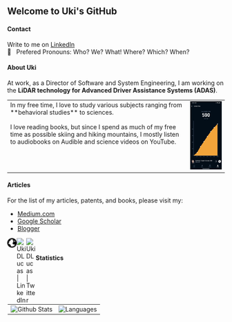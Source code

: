 ## Welcome to Uki's GitHub


#### Contact
Write to me on [LinkedIn][linkedin] <br/>
🙈  &nbsp; Prefered Pronouns: Who? We? What! Where? Which? When? <br/>


#### About Uki 

At work, as a Director of Software and System Engineering, I am working on the **LiDAR technology for Advanced Driver Assistance Systems (ADAS)**.


<TABLE border="0" >
<TR>
<TD valign="top" >
In my free time, I love to study various subjects ranging from **behavioral studies** to sciences.
<br/>
<br/>
I love reading books, but since I spend as much of my free time as possible skiing and hiking mountains, I mostly listen to audiobooks on Audible and science videos on YouTube.
</TD>
<TD>
<img src="https://github.com/UkiDLucas/UkiDLucas/blob/main/Audible.png" width="250" />
</TD>
</TR>
</TABLE>


#### Articles
For the list of my articles, patents, and books, please visit my:  
- [Medium.com][medium]
- [Google Scholar][google scholar] 
- [Blogger][url blogger]


[<img align="left" alt="UkiDLucas" width="22px" src="https://raw.githubusercontent.com/iconic/open-iconic/master/svg/globe.svg" />][website]
[<img align="left" alt="UkiDLucas | LinkedIn" width="22px" src="https://cdn.jsdelivr.net/npm/simple-icons@v3/icons/linkedin.svg" />][linkedin]
[<img align="left" alt="UkiDLucas | Twitter" width="22px" src="https://cdn.jsdelivr.net/npm/simple-icons@v3/icons/twitter.svg" />][twitter]
<!--
[<img align="left" alt="UkiDLucas | Instagram" width="22px" src="https://cdn.jsdelivr.net/npm/simple-icons@v3/icons/instagram.svg" />][instagram]
[<img align="left" alt="UkiDLucas | YouTube" width="22px" src="https://cdn.jsdelivr.net/npm/simple-icons@v3/icons/youtube.svg" />][youtube]
-->


<br />

#### Statistics 
<!-- https://github.com/anuraghazra/github-readme-stats -->
<table style="border: 1px solid transparent" >
<tr>
  <td>
      <img alt="Github Stats" 
       src="https://github-readme-stats.vercel.app/api?username=UkiDLucas&show_icons=true&hide_border=true&count_private=true&include_all_commits=true&hide=contribs" 
       />
  </td>
  <td>
      <img alt="Languages" 
       src="https://github-readme-stats.vercel.app/api/top-langs/?username=UkiDLucas&layout=pie&langs_count=20&count_private=true&include_all_commits=true&hide_border=true&hide=HTML,jupyter%20notebook,LilyPond,JavaScript,CSS,MakeFile,Tex,C,Make,CMake,Shell&size_weight=0.4&count_weight=0.6" 
       />
    
  </td>
</tr>
 
 
<table>
   

<br />
 
          
 

<!-- Complete list of emoji: https://gist.github.com/rxaviers/7360908 -->


 
 
[website]: https://github.com/UkiDLucas
[medium]: https://UkiDLucas.medium.com/
[twitter]: https://twitter.com/UkiDLucas
[youtube]: https://youtube.com/UkiDLucas
[instagram]: https://instagram.com/UkiDLucas
[linkedin]: https://linkedin.com/in/UkiDLucas
[google scholar]: https://scholar.google.com/citations?hl=en&user=hBKIwg4AAAAJ&view_op=list_works&sortby=pubdate
[url blogger]: https://uki.blogspot.com/
